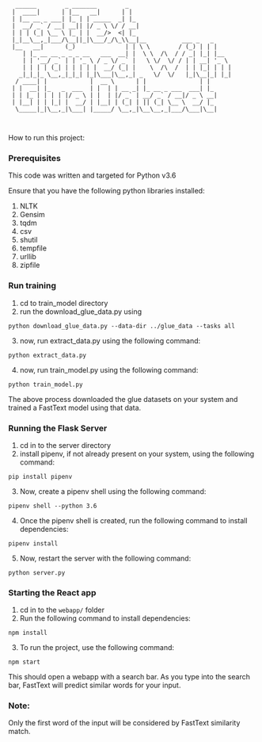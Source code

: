 ```
  ______        _ _______        _                              
 |  ____|      | |__   __|      | |                             
 | |__ __ _ ___| |_ | | _____  _| |_                            
 |  __/ _` / __| __|| |/ _ \ \/ / __|                           
 | | | (_| \__ \ |_ | |  __/>  <| |_                            
 |_|__\__,_|___/\__||_|\___/_/\_\\__|__          ___ _   _      
 |__   __|      (_)              | | \ \        / (_) | | |     
    | |_ __ __ _ _ _ __   ___  __| |  \ \  /\  / / _| |_| |__   
    | | '__/ _` | | '_ \ / _ \/ _` |   \ \/  \/ / | | __| '_ \  
    | | | | (_| | | | | |  __/ (_| |    \  /\  /  | | |_| | | | 
   _|_|_|_ \__,_|_|_| |_|\___|\__,_| _   \/  \/   |_|\__|_| |_| 
  / ____| |            |  __ \      | |               | |       
 | |  __| |_   _  ___  | |  | | __ _| |_ __ _ ___  ___| |_      
 | | |_ | | | | |/ _ \ | |  | |/ _` | __/ _` / __|/ _ \ __|     
 | |__| | | |_| |  __/ | |__| | (_| | || (_| \__ \  __/ |_      
  \_____|_|\__,_|\___| |_____/ \__,_|\__\__,_|___/\___|\__|     
                                                                
                                                                                                                                                                                      
```

How to run this project:

### Prerequisites

This code was written and targeted for Python v3.6

Ensure that you have the following python libraries installed:
1. NLTK
2. Gensim
3. tqdm
4. csv
5. shutil
6. tempfile
7. urllib
8. zipfile


### Run training

1. cd to train_model directory
2. run the download_glue_data.py using 


```
python download_glue_data.py --data-dir ../glue_data --tasks all
```

3. now, run extract_data.py using the following command:

```
python extract_data.py
```

4. now, run train_model.py using the following command:

```
python train_model.py
```

The above process downloaded the glue datasets on your system and trained a FastText model using that data.


### Running the Flask Server

1. cd in to the server directory
2. install pipenv, if not already present on your system, using the following command:

```
pip install pipenv
```

3. Now, create a pipenv shell using the following command:

```
pipenv shell --python 3.6
```

4. Once the pipenv shell is created, run the following command to install dependencies:

```
pipenv install
```

5. Now, restart the server with the following command:

```
python server.py
```


### Starting the React app

1. cd in to the ```webapp/``` folder
2. Run the following command to install dependencies:

```
npm install
```

3. To run the project, use the following command:

```
npm start
```

This should open a webapp with a search bar. As you type into the search bar, FastText will predict similar words for your input.


### Note:
Only the first word of the input will be considered by FastText similarity match.
